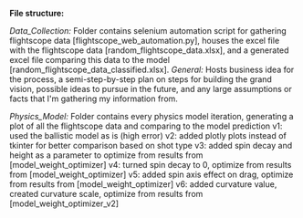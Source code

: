 **File structure:**

*Data_Collection:* 
Folder contains selenium automation script for gathering flightscope data [flightscope_web_automation.py], houses the excel file with the flightscope data [random_flightscope_data.xlsx], and a generated excel file comparing this data to the model [random_flightscope_data_classified.xlsx].
*General:* 
Hosts business idea for the process, a semi-step-by-step plan on steps for building the grand vision, possible ideas to pursue in the future, and any large assumptions or facts that I'm gathering my information from.

*Physics_Model:* 
Folder contains every physics model iteration, generating a plot of all the flightscope data and comparing to the model prediction
v1: used the ballistic model as is (high error)
v2: added plotly plots instead of tkinter for better comparison based on shot type
v3: added spin decay and height as a parameter to optimize from results from [model_weight_optimizer]
v4: turned spin decay to 0, optimize from results from [model_weight_optimizer]
v5: added spin axis effect on drag, optimize from results from [model_weight_optimizer]
v6: added curvature value, created curvature scale, optimize from results from [model_weight_optimizer_v2] 